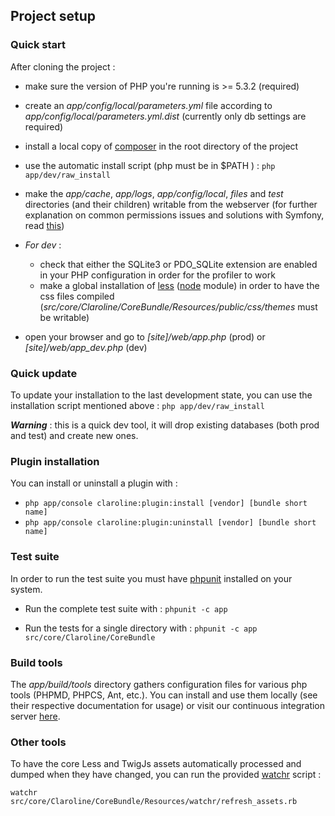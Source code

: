 ## Project setup

### Quick start

After cloning the project :

* make sure the version of PHP you're running is >= 5.3.2 (required)

* create an *app/config/local/parameters.yml* file according to *app/config/local/parameters.yml.dist*
  (currently only db settings are required)

* install a local copy of [composer][composer_website] in the root directory of the project

* use the automatic install script (php must be in $PATH ) : `php app/dev/raw_install`

* make the *app/cache*, *app/logs*, *app/config/local*, *files* and *test* directories
  (and their children) writable from the webserver (for further explanation on common
  permissions issues and solutions with Symfony, read [this][symfony_doc_install])

* *For dev* :
    * check that either the SQLite3 or PDO_SQLite extension are enabled in your
      PHP configuration in order for the profiler to work
    * make a global installation of [less][less_install] ([node][node_website] module)
      in order to have the css files compiled (*src/core/Claroline/CoreBundle/Resources/public/css/themes*
      must be writable)

* open your browser and go to *[site]/web/app.php* (prod) or *[site]/web/app_dev.php* (dev)

[composer_website]: http://getcomposer.org/download/
[symfony_doc_install]: http://symfony.com/doc/current/book/installation.html#configuration-and-setup
[less_install]: http://lesscss.org/#-server-side-usage
[node_website]: http://nodejs.org/

### Quick update

To update your installation to the last development state, you can use the installation script
mentioned above :   `php app/dev/raw_install`

***Warning*** : this is a quick dev tool, it will drop existing databases (both prod and test)
and create new ones.

### Plugin installation

You can install or uninstall a plugin with :

  * `php app/console claroline:plugin:install [vendor] [bundle short name]`
  * `php app/console claroline:plugin:uninstall [vendor] [bundle short name]`

### Test suite

In order to run the test suite you must have [phpunit][phpunit_website] installed on your system.

[phpunit_website]: http://www.phpunit.de/manual/current/en/index.html

* Run the complete test suite with : `phpunit -c app`

* Run the tests for a single directory with : `phpunit -c app src/core/Claroline/CoreBundle`

### Build tools

The *app/build/tools* directory gathers configuration files for various php tools (PHPMD,
PHPCS, Ant, etc.). You can install and use them locally (see their respective documentation
for usage) or visit our continuous integration server [here][ci_website].

[ci_website]: http://dev.claroline.net:8080/job/Claronext/

### Other tools

To have the core Less and TwigJs assets automatically processed and dumped when they have changed,
you can run the provided [watchr][watchr_website] script :

`watchr src/core/Claroline/CoreBundle/Resources/watchr/refresh_assets.rb`

[watchr_website]: https://github.com/mynyml/watchr
